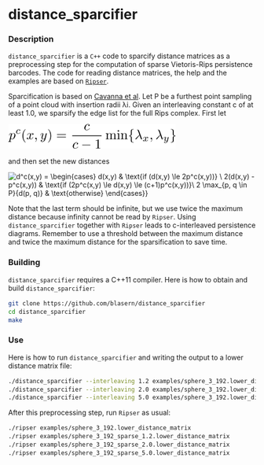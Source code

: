 # distance_sparcifier

### Description 
`distance_sparcifier` is a `C++` code to sparcify distance
matrices as a preprocessing step for the computation of sparse
Vietoris-Rips persistence barcodes. The code for reading distance
matrices, the help and the examples are based on
[`Ripser`](https://github.com/Ripser).

Sparcification is based on [Cavanna et al](https://arxiv.org/abs/1506.03797). Let P be a furthest point
sampling of a point cloud with insertion radii λi. Given an
interleaving constant c of at least 1.0, we sparsify the edge list for the full Rips complex. First let

<img alt="p^c(x,y) = \frac{c}{c-1}  \min \{\lambda_x, \lambda_y \}" src="formulas/pc.png" height="50">

and then set the new distances

![d^c(x,y) =
  \begin{cases}
    d(x,y) & \text{if \(d(x,y) \le 2p^c(x,y)\)} \\
    2(d(x,y) - p^c(x,y)) & \text{if \(2p^c(x,y) \le d(x,y) \le (c+1)p^c(x,y)\)}\\
    2 \max_{p, q \in P}{d(p, q)} & \text{otherwise} 
  \end{cases}}
](formulas/dc.png)

Note that the last term should be infinite, but we use twice the maximum distance because infinity cannot be read by `Ripser`. Using `distance_sparcifier` together with `Ripser` leads to c-interleaved persistence diagrams. Remember to use a threshold between the maximum distance and twice the maximum distance for the sparsification to save time. 

### Building

`distance_sparcifier` requires a C++11 compiler. Here is how to obtain and build `distance_sparcifier`:

```sh
git clone https://github.com/blasern/distance_sparcifier
cd distance_sparcifier
make
```

### Use

Here is how to run `distance_sparcifier` and writing the output to a lower distance matrix file:

```sh
./distance_sparcifier --interleaving 1.2 examples/sphere_3_192.lower_distance_matrix > examples/sphere_3_192_sparse_1.2.lower_distance_matrix
./distance_sparcifier --interleaving 2.0 examples/sphere_3_192.lower_distance_matrix > examples/sphere_3_192_sparse_2.0.lower_distance_matrix
./distance_sparcifier --interleaving 5.0 examples/sphere_3_192.lower_distance_matrix > examples/sphere_3_192_sparse_5.0.lower_distance_matrix
```

After this preprocessing step, run `Ripser` as usual: 
```sh
./ripser examples/sphere_3_192.lower_distance_matrix
./ripser examples/sphere_3_192_sparse_1.2.lower_distance_matrix 
./ripser examples/sphere_3_192_sparse_2.0.lower_distance_matrix
./ripser examples/sphere_3_192_sparse_5.0.lower_distance_matrix
```
